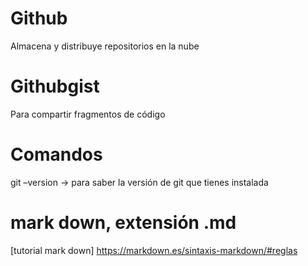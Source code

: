 # Github 
Almacena y distribuye repositorios en la nube

# Githubgist 
Para compartir fragmentos de código

# Comandos
git –version -> para saber la versión de git que tienes instalada

# mark down, extensión .md 
[tutorial mark down] https://markdown.es/sintaxis-markdown/#reglas

